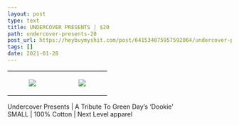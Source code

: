 ```yaml
---
layout: post
type: text
title: UNDERCOVER PRESENTS | $20
path: undercover-presents-20
post_url: https://heybuymyshit.com/post/641534075957592064/undercover-presents-20
tags: []
date: 2021-01-28
---
```




<table style="width:100%;"><tr><td style="vertical-align:top;">
      <figure class="tmblr-full" data-orig-height="2048" data-orig-width="1365" data-orig-src="https://concertshirts.netlify.app/shirts/0343/0343-01.jpg"><img src="https://64.media.tumblr.com/2800ac2de58767424bc66bcc93243fc4/9576b3d8abdfe060-22/s540x810/d193e11b403b05c7dc683ed3844d9b305b0170c9.jpg" data-orig-height="2048" data-orig-width="1365" data-orig-src="https://concertshirts.netlify.app/shirts/0343/0343-01.jpg"/></figure></td>
    <td style="vertical-align:top;">
      <figure class="tmblr-full" data-orig-height="2048" data-orig-width="1365" data-orig-src="https://concertshirts.netlify.app/shirts/0343/0343-02.jpg"><img src="https://64.media.tumblr.com/e534c65df28c5209f33e1af5674b70ec/9576b3d8abdfe060-da/s540x810/dcb25ea0fa673a5ee6dc14dd5f21c9a0f746c9ec.jpg" data-orig-height="2048" data-orig-width="1365" data-orig-src="https://concertshirts.netlify.app/shirts/0343/0343-02.jpg"/></figure></td>
  </tr></table><p>
  Undercover Presents | A Tribute To Green Day&rsquo;s &lsquo;Dookie&rsquo;<br/>SMALL | 100% Cotton | Next Level apparel
</p>
